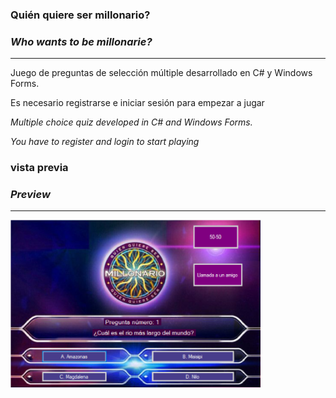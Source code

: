 ### Quién quiere ser millonario?

### *Who wants to be millonarie?*

-----------------------------------------------

Juego de preguntas de selección múltiple desarrollado en C# y Windows Forms.

Es necesario registrarse e iniciar sesión para empezar a jugar

*Multiple choice quiz developed in C# and Windows Forms.*

*You have to register and login to start playing*


### vista previa 

### *Preview*
--------------------------------------------

<img src="/juego.PNG" width="400">





